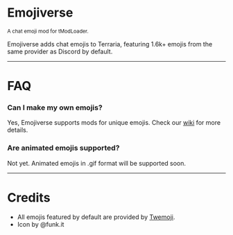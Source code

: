 # Emojiverse
<sup>A chat emoji mod for tModLoader. </sup>

Emojiverse adds chat emojis to Terraria, featuring 1.6k+ emojis from the same provider as Discord by default.

---

# FAQ
### Can I make my own emojis?
Yes, Emojiverse supports mods for unique emojis. Check our [wiki](https://github.com/shnakamura/Emojiverse/wiki) for more details.

### Are animated emojis supported?
Not yet. Animated emojis in .gif format will be supported soon.

---

# Credits
* All emojis featured by default are provided by [Twemoji](https://twemoji.twitter.com/).
* Icon by @funk.it
